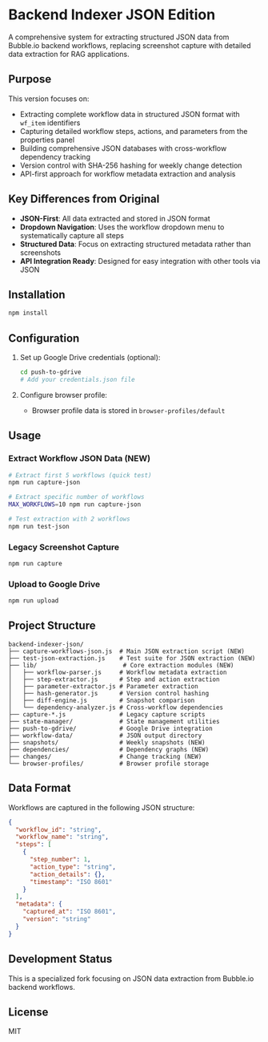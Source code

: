 # Backend Indexer JSON Edition

A comprehensive system for extracting structured JSON data from Bubble.io backend workflows, replacing screenshot capture with detailed data extraction for RAG applications.

## Purpose

This version focuses on:
- Extracting complete workflow data in structured JSON format with `wf_item` identifiers
- Capturing detailed workflow steps, actions, and parameters from the properties panel
- Building comprehensive JSON databases with cross-workflow dependency tracking
- Version control with SHA-256 hashing for weekly change detection
- API-first approach for workflow metadata extraction and analysis

## Key Differences from Original

- **JSON-First**: All data extracted and stored in JSON format
- **Dropdown Navigation**: Uses the workflow dropdown menu to systematically capture all steps
- **Structured Data**: Focus on extracting structured metadata rather than screenshots
- **API Integration Ready**: Designed for easy integration with other tools via JSON

## Installation

```bash
npm install
```

## Configuration

1. Set up Google Drive credentials (optional):
   ```bash
   cd push-to-gdrive
   # Add your credentials.json file
   ```

2. Configure browser profile:
   - Browser profile data is stored in `browser-profiles/default`

## Usage

### Extract Workflow JSON Data (NEW)
```bash
# Extract first 5 workflows (quick test)
npm run capture-json

# Extract specific number of workflows
MAX_WORKFLOWS=10 npm run capture-json

# Test extraction with 2 workflows
npm run test-json
```

### Legacy Screenshot Capture
```bash
npm run capture
```

### Upload to Google Drive
```bash
npm run upload
```

## Project Structure

```
backend-indexer-json/
├── capture-workflows-json.js  # Main JSON extraction script (NEW)
├── test-json-extraction.js    # Test suite for JSON extraction (NEW)
├── lib/                        # Core extraction modules (NEW)
│   ├── workflow-parser.js     # Workflow metadata extraction
│   ├── step-extractor.js      # Step and action extraction
│   ├── parameter-extractor.js # Parameter extraction
│   ├── hash-generator.js      # Version control hashing
│   ├── diff-engine.js         # Snapshot comparison
│   └── dependency-analyzer.js # Cross-workflow dependencies
├── capture-*.js               # Legacy capture scripts
├── state-manager/             # State management utilities
├── push-to-gdrive/            # Google Drive integration
├── workflow-data/             # JSON output directory
├── snapshots/                 # Weekly snapshots (NEW)
├── dependencies/              # Dependency graphs (NEW)
├── changes/                   # Change tracking (NEW)
└── browser-profiles/          # Browser profile storage
```

## Data Format

Workflows are captured in the following JSON structure:

```json
{
  "workflow_id": "string",
  "workflow_name": "string",
  "steps": [
    {
      "step_number": 1,
      "action_type": "string",
      "action_details": {},
      "timestamp": "ISO 8601"
    }
  ],
  "metadata": {
    "captured_at": "ISO 8601",
    "version": "string"
  }
}
```

## Development Status

This is a specialized fork focusing on JSON data extraction from Bubble.io backend workflows.

## License

MIT